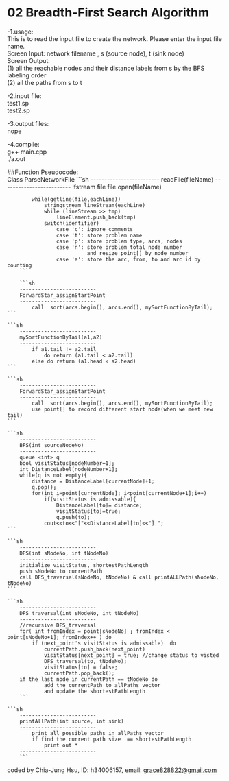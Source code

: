 # 02 Breadth-First Search Algorithm

-1.usage:  
    This is to read the input file to create the network.
    Please enter the input file name.  
    Screen Input: network filename , s (source node), t (sink node)  
    Screen Output:   
        (1) all the reachable nodes and their distance labels from s by the BFS labeling order   
        (2) all the paths from s to t  
 
-2.input file:   
    test1.sp  
    test2.sp
 
-3.output files:  
    nope
 
-4.compile:  
    g++ main.cpp  
    ./a.out

##Function Pseudocode:  
Class ParseNetworkFile 
        ```sh
        -------------------------
        readFile(fileName)
        -------------------------
            ifstream file
            file.open(fileName)
 
            while(getline(file,eachLine))
                stringstream lineStream(eachLine)
                while (lineStream >> tmp)
                    lineElement.push_back(tmp)
                switch(identifier)
                    case 'c': ignore comments
                    case 't': store problem name
                    case 'p': store problem type, arcs, nodes
                    case 'n': store problem total node number 
                              and resize point[] by node number
                    case 'a': store the arc, from, to and arc id by counting
        ```
        
        ```sh
        -------------------------
        ForwardStar_assignStartPoint
        -------------------------
            call  sort(arcs.begin(), arcs.end(), mySortFunctionByTail);
	```
	
	```sh
        -------------------------
        mySortFunctionByTail(a1,a2)
        -------------------------
            if a1.tail != a2.tail
                do return (a1.tail < a2.tail)
            else do return (a1.head < a2.head)
	```
	
	```sh
        -------------------------
        ForwardStar_assignStartPoint
        -------------------------
            call  sort(arcs.begin(), arcs.end(), mySortFunctionByTail);
            use point[] to record different start node(when we meet new tail)
 	```
	
	```sh
        -------------------------
        BFS(int sourceNodeNo)
        -------------------------
        queue <int> q
        bool visitStatus[nodeNumber+1];
        int DistanceLabel[nodeNumber+1];
        while(q is not empty){
            distance = DistanceLabel[currentNode]+1;
            q.pop();
            for(int i=point[currentNode]; i<point[currentNode+1];i++)
                if(visitStatus is admissable){
                    DistanceLabel[to]= distance;
                    visitStatus[to]=true;
                    q.push(to);
                cout<<to<<"["<<DistanceLabel[to]<<"] ";
	```
	
	```sh
        -------------------------
        DFS(int sNodeNo, int tNodeNo)
        -------------------------
        initialize visitStatus, shortestPathLength
        push sNodeNo to currentPath
        call DFS_traversal(sNodeNo, tNodeNo) & call printALLPath(sNodeNo, tNodeNo)
 	```
	
	```sh
        -------------------------
        DFS_traversal(int sNodeNo, int tNodeNo)
        -------------------------
        //recursive DFS_traversal
        for( int fromIndex = point[sNodeNo] ; fromIndex < point[sNodeNo+1]; fromIndex++ ) do
            if (next_point's visitStatus is admissable)  do
                currentPath.push_back(next_point)
                visitStatus[next_point] = true; //change status to visted
                DFS_traversal(to, tNodeNo);
                visitStatus[to] = false;
                currentPath.pop_back();
        if the last node in currentPath == tNodeNo do
                add the currentPath to allPaths vector
                and update the shortestPathLength
        ```
	
	```sh
        -------------------------
        printAllPath(int source, int sink)
        -------------------------
            print all possible paths in allPaths vector
            if find the current path size  == shortestPathLength
                print out *
        -------------------------
        ```

coded by Chia-Jung Hsu, ID: h34006157, email: grace828822@gmail.com
